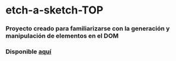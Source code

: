 # etch-a-sketch-TOP

### Proyecto creado para familiarizarse con la generación y manipulación de elementos en el DOM

### Disponible [aquí](https://daniel-prada27.github.io/etch-a-sketch-TOP/)
